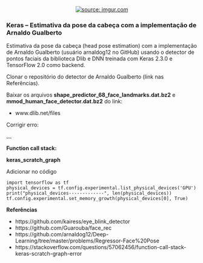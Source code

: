 <div style="text-align:center"><a href="https://www.youtube.com/watch?v=pRkLu39dFtg"><img src="https://i.imgur.com/QAO1bk1.jpg" title="source: imgur.com" /></a></div>

<h3>Keras – Estimativa da pose da cabeça com a implementação de Arnaldo Gualberto</h3>

<p>Estimativa da pose da cabeça (head pose estimation) com a implementação de Arnaldo Gualberto (usuário arnaldog12 no GitHub) usando o detector de pontos faciais da biblioteca Dlib e DNN treinada com Keras 2.3.0 e TensorFlow 2.0 como backend.</p>

<p>Clonar o repositório do detector de Arnaldo Gualberto (link nas Referências).<p/>


<p>Baixar os arquivos <b>shape_predictor_68_face_landmarks.dat.bz2</b> e <b>mmod_human_face_detector.dat.bz2</b> do link:</p>

<ul>
<li>www.dlib.net/files</li>
</ul>

Corrigir erro:
<p><b>...</p></b>
<p><b>Function call stack:</p></b>
<p><b>keras_scratch_graph</p></b>

<p>Adicionar no código</p>

```
import tensorflow as tf
physical_devices = tf.config.experimental.list_physical_devices('GPU')
print("physical_devices-------------", len(physical_devices))
tf.config.experimental.set_memory_growth(physical_devices[0], True)
```

<b>Referências</b>
<ul>
  <li>https://github.com/kairess/eye_blink_detector</li>
  <li>https://github.com/Guarouba/face_rec</li>
  <li>https://github.com/arnaldog12/Deep-Learning/tree/master/problems/Regressor-Face%20Pose</li>
  <li>https://stackoverflow.com/questions/57062456/function-call-stack-keras-scratch-graph-error</li>
</ul>
